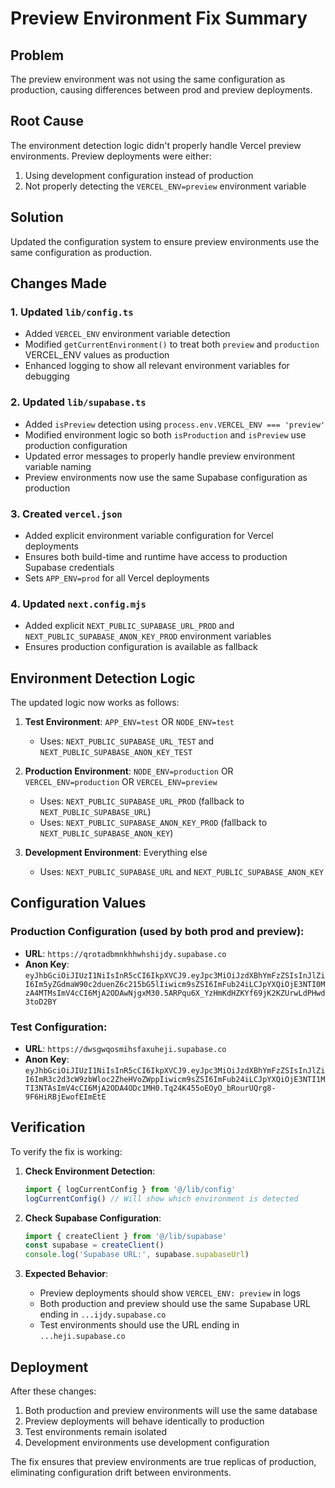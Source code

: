 # Preview Environment Fix Summary

## Problem
The preview environment was not using the same configuration as production, causing differences between prod and preview deployments.

## Root Cause
The environment detection logic didn't properly handle Vercel preview environments. Preview deployments were either:
1. Using development configuration instead of production
2. Not properly detecting the `VERCEL_ENV=preview` environment variable

## Solution
Updated the configuration system to ensure preview environments use the same configuration as production.

## Changes Made

### 1. Updated `lib/config.ts`
- Added `VERCEL_ENV` environment variable detection
- Modified `getCurrentEnvironment()` to treat both `preview` and `production` VERCEL_ENV values as production
- Enhanced logging to show all relevant environment variables for debugging

### 2. Updated `lib/supabase.ts`
- Added `isPreview` detection using `process.env.VERCEL_ENV === 'preview'`
- Modified environment logic so both `isProduction` and `isPreview` use production configuration
- Updated error messages to properly handle preview environment variable naming
- Preview environments now use the same Supabase configuration as production

### 3. Created `vercel.json`
- Added explicit environment variable configuration for Vercel deployments
- Ensures both build-time and runtime have access to production Supabase credentials
- Sets `APP_ENV=prod` for all Vercel deployments

### 4. Updated `next.config.mjs`
- Added explicit `NEXT_PUBLIC_SUPABASE_URL_PROD` and `NEXT_PUBLIC_SUPABASE_ANON_KEY_PROD` environment variables
- Ensures production configuration is available as fallback

## Environment Detection Logic

The updated logic now works as follows:

1. **Test Environment**: `APP_ENV=test` OR `NODE_ENV=test`
   - Uses: `NEXT_PUBLIC_SUPABASE_URL_TEST` and `NEXT_PUBLIC_SUPABASE_ANON_KEY_TEST`

2. **Production Environment**: `NODE_ENV=production` OR `VERCEL_ENV=production` OR `VERCEL_ENV=preview`
   - Uses: `NEXT_PUBLIC_SUPABASE_URL_PROD` (fallback to `NEXT_PUBLIC_SUPABASE_URL`)
   - Uses: `NEXT_PUBLIC_SUPABASE_ANON_KEY_PROD` (fallback to `NEXT_PUBLIC_SUPABASE_ANON_KEY`)

3. **Development Environment**: Everything else
   - Uses: `NEXT_PUBLIC_SUPABASE_URL` and `NEXT_PUBLIC_SUPABASE_ANON_KEY`

## Configuration Values

### Production Configuration (used by both prod and preview):
- **URL**: `https://qrotadbmnkhhwhshijdy.supabase.co`
- **Anon Key**: `eyJhbGciOiJIUzI1NiIsInR5cCI6IkpXVCJ9.eyJpc3MiOiJzdXBhYmFzZSIsInJlZiI6Im5yZGdmaW90c2duenZ6c215bG5lIiwicm9sZSI6ImFub24iLCJpYXQiOjE3NTI0MzA4MTMsImV4cCI6MjA2ODAwNjgxM30.5ARPqu6X_YzHmKdHZKYf69jK2KZUrwLdPHwd3toD2BY`

### Test Configuration:
- **URL**: `https://dwsgwqosmihsfaxuheji.supabase.co`
- **Anon Key**: `eyJhbGciOiJIUzI1NiIsInR5cCI6IkpXVCJ9.eyJpc3MiOiJzdXBhYmFzZSIsInJlZiI6ImR3c2d3cW9zbWloc2ZheHVoZWppIiwicm9sZSI6ImFub24iLCJpYXQiOjE3NTI1MTI3NTAsImV4cCI6MjA2ODA4ODc1MH0.Tq24K455oEOyO_bRourUQrg8-9F6HiRBjEwofEImEtE`

## Verification

To verify the fix is working:

1. **Check Environment Detection**:
   ```javascript
   import { logCurrentConfig } from '@/lib/config'
   logCurrentConfig() // Will show which environment is detected
   ```

2. **Check Supabase Configuration**:
   ```javascript
   import { createClient } from '@/lib/supabase'
   const supabase = createClient()
   console.log('Supabase URL:', supabase.supabaseUrl)
   ```

3. **Expected Behavior**:
   - Preview deployments should show `VERCEL_ENV: preview` in logs
   - Both production and preview should use the same Supabase URL ending in `...ijdy.supabase.co`
   - Test environments should use the URL ending in `...heji.supabase.co`

## Deployment

After these changes:
1. Both production and preview environments will use the same database
2. Preview deployments will behave identically to production
3. Test environments remain isolated
4. Development environments use development configuration

The fix ensures that preview environments are true replicas of production, eliminating configuration drift between environments.